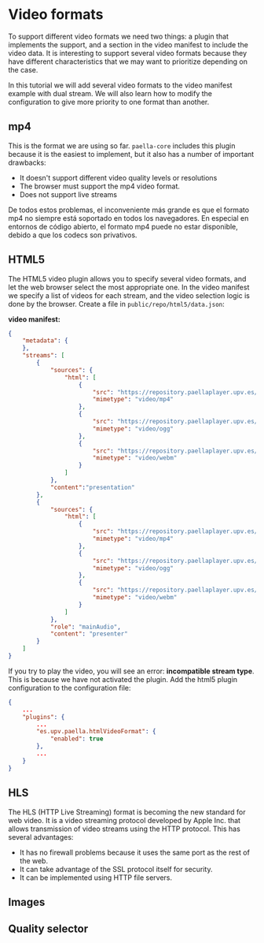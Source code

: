 # Video formats

To support different video formats we need two things: a plugin that implements the support, and a section in the video manifest to include the video data. It is interesting to support several video formats because they have different characteristics that we may want to prioritize depending on the case.

In this tutorial we will add several video formats to the video manifest example with dual stream. We will also learn how to modify the configuration to give more priority to one format than another.

## mp4

This is the format we are using so far. `paella-core` includes this plugin because it is the easiest to implement, but it also has a number of important drawbacks:

- It doesn't support different video quality levels or resolutions
- The browser must support the mp4 video format.
- Does not support live streams

De todos estos problemas, el inconveniente más grande es que el formato mp4 no siempre está soportado en todos los navegadores. En especial en entornos de código abierto, el formato mp4 puede no estar disponible, debido a que los codecs son privativos.


## HTML5

The HTML5 video plugin allows you to specify several video formats, and let the web browser select the most appropriate one. In the video manifest we specify a list of videos for each stream, and the video selection logic is done by the browser. Create a file in `public/repo/html5/data.json`:

**video manifest:**

```json
{
	"metadata": {
	},
	"streams": [
		{
			"sources": {
				"html": [
					{
						"src": "https://repository.paellaplayer.upv.es/belmar-multiresolution/media/720-presentation.mp4",
						"mimetype": "video/mp4"
					},
					{
						"src": "https://repository.paellaplayer.upv.es/belmar-multiresolution/media/720-presentation.ogv",
						"mimetype": "video/ogg"
					},
					{
						"src": "https://repository.paellaplayer.upv.es/belmar-multiresolution/media/720-presentation.webm",
						"mimetype": "video/webm"
					}
				]
			},
			"content":"presentation"
		},
		{
			"sources": {
				"html": [
					{
						"src": "https://repository.paellaplayer.upv.es/belmar-multiresolution/media/720-presenter.mp4",
						"mimetype": "video/mp4"
					},
					{
						"src": "https://repository.paellaplayer.upv.es/belmar-multiresolution/media/720-presenter.ogv",
						"mimetype": "video/ogg"
					},
					{
						"src": "https://repository.paellaplayer.upv.es/belmar-multiresolution/media/720-presenter.webm",
						"mimetype": "video/webm"
					}
				]
			},
			"role": "mainAudio",
            "content": "presenter"
		}
	]
}
```

If you try to play the video, you will see an error: **incompatible stream type**. This is because we have not activated the plugin. Add the html5 plugin configuration to the configuration file:

```json
{
    ...
    "plugins": {
        ...
        "es.upv.paella.htmlVideoFormat": {
            "enabled": true
        },
        ...
    }
}
```

## HLS

The HLS (HTTP Live Streaming) format is becoming the new standard for web video. It is a video streaming protocol developed by Apple Inc. that allows transmission of video streams using the HTTP protocol. This has several advantages:

- It has no firewall problems because it uses the same port as the rest of the web.
- It can take advantage of the SSL protocol itself for security.
- It can be implemented using HTTP file servers.



## Images


## Quality selector


